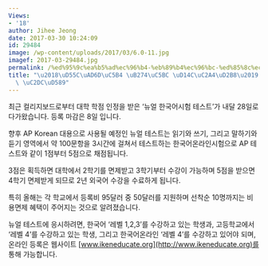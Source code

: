 ```yaml
---
Views:
- '18'
author: Jihee Jeong
date: 2017-03-30 10:24:09
id: 29484
image: /wp-content/uploads/2017/03/6.0-11.jpg
imagef: 2017-03-29484.jpg
permalink: /%ed%95%9c%ea%b5%ad%ec%96%b4-%eb%89%b4%ec%96%bc-%ed%85%8c%ec%8a%a4%ed%8a%b8-4%ec%9b%9428%ec%9d%bc-%ec%8b%9c%ed%96%89/
title: "\u2018\uD55C\uAD6D\uC5B4 \uB274\uC5BC \uD14C\uC2A4\uD2B8\u2019 4\uC6D428\uC77C\
  \ \uC2DC\uD589"
---
```


최근 컬리지보드로부터 대학 학점 인정을 받은 ‘뉴얼 한국어시험 테스트’가 내달 28일로 다가왔습니다. 등록 마감은 8일 입니다.

향후 AP Korean 대용으로 사용될 예정인 뉴얼 테스트는 읽기와 쓰기, 그리고 말하기와 듣기 영역에서 약 100문항을 3시간에 걸쳐서 테스트하는 한국어온라인시험으로 AP 테스트와 같이 1점부터 5점으로 채점됩니다.

3점은 획득하면 대학에서 2학기를 면제받고 3학기부터 수강이 가능하며 5점을 받으면 4학기 면제받게 되므로 2년 외국어 수강을 수료하게 됩니다.

특히 올해는 각 학교에서 등록비 95달러 중 50달러를 지원하며 선착순 10명까지는 비용면제 혜택이 주어지는 것으로 알려졌습니다.

뉴얼 테스트에 응시하려면, 한국어 ‘레벨 1,2,3’를 수강하고 있는 학생과, 고등학교에서 ‘레벨 4’를 수강하고 있는 학생, 그리고 한국어온라인 ‘레벨 4’를 수강하고 있어야 되며, 온라인 등록은 웹사이트 [www.ikeneducate.org](http://www.ikeneducate.org)를 통해 가능합니다.